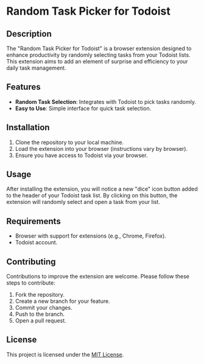 # Random Task Picker for Todoist

## Description

The "Random Task Picker for Todoist" is a browser extension designed to enhance productivity by randomly selecting tasks from your Todoist lists. This extension aims to add an element of surprise and efficiency to your daily task management.

## Features

- **Random Task Selection**: Integrates with Todoist to pick tasks randomly.
- **Easy to Use**: Simple interface for quick task selection.

## Installation

1. Clone the repository to your local machine.
2. Load the extension into your browser (instructions vary by browser).
3. Ensure you have access to Todoist via your browser.

## Usage

After installing the extension, you will notice a new "dice" icon button added to the header of your Todoist task list. By clicking on this button, the extension will randomly select and open a task from your list.

## Requirements

- Browser with support for extensions (e.g., Chrome, Firefox).
- Todoist account.

## Contributing

Contributions to improve the extension are welcome. Please follow these steps to contribute:

1. Fork the repository.
2. Create a new branch for your feature.
3. Commit your changes.
4. Push to the branch.
5. Open a pull request.

## License

This project is licensed under the [MIT License](https://chat.openai.com/c/LICENSE.md).